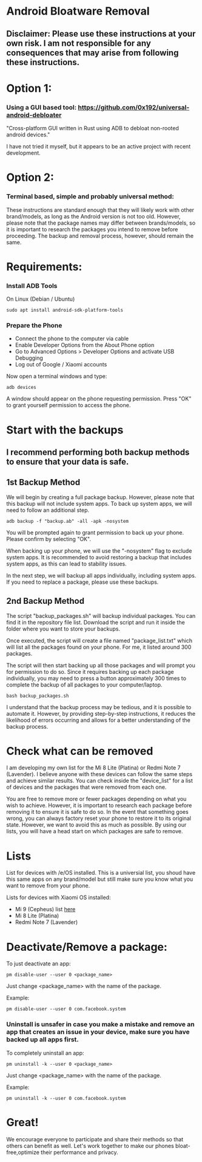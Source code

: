 # Android Bloatware Removal

## Disclaimer: Please use these instructions at your own risk. I am not responsible for any consequences that may arise from following these instructions.

# Option 1:

### Using a GUI based tool: https://github.com/0x192/universal-android-debloater

"Cross-platform GUI written in Rust using ADB to debloat non-rooted android devices."

I have not tried it myself, but it appears to be an active project with recent development.

# Option 2:

### Terminal based, simple and probably universal method:

These instructions are standard enough that they will likely work with other brand/models, as long as the Android version is not too old. However, please note that the package names may differ between brands/models, so it is important to research the packages you intend to remove before proceeding. The backup and removal process, however, should remain the same.

# Requirements:

### Install ADB Tools

On Linux (Debian / Ubuntu)

```
sudo apt install android-sdk-platform-tools
```

### Prepare the Phone

- Connect the phone to the computer via cable
- Enable Developer Options from the About Phone option
- Go to Advanced Options > Developer Options and activate USB Debugging
- Log out of Google / Xiaomi accounts

Now open a terminal windows and type:

```
adb devices
```

A window should appear on the phone requesting permission. Press "OK" to grant yourself permission to access the phone.

# Start with the backups

## **I recommend performing both backup methods to ensure that your data is safe.**

## 1st Backup Method

We will begin by creating a full package backup. However, please note that this backup will not include system apps. To back up system apps, we will need to follow an additional step.

```
adb backup -f "backup.ab" -all -apk -nosystem
```

You will be prompted again to grant permission to back up your phone. Please confirm by selecting "OK".

When backing up your phone, we will use the "-nosystem" flag to exclude system apps. It is recommended to avoid restoring a backup that includes system apps, as this can lead to stability issues.

In the next step, we will backup all apps individually, including system apps. If you need to replace a package, please use these backups.

## 2nd Backup Method

The script "backup_packages.sh" will backup individual packages. You can find it in the repository file list. Download the script and run it inside the folder where you want to store your backups.

Once executed, the script will create a file named "package_list.txt" which will list all the packages found on your phone. For me, it listed around 300 packages.

The script will then start backing up all those packages and will prompt you for permission to do so. Since it requires backing up each package individually, you may need to press a button approximately 300 times to complete the backup of all packages to your computer/laptop.

```
bash backup_packages.sh
```

I understand that the backup process may be tedious, and it is possible to automate it. However, by providing step-by-step instructions, it reduces the likelihood of errors occurring and allows for a better understanding of the backup process.

# Check what can be removed

I am developing my own list for the Mi 8 Lite (Platina) or Redmi Note 7 (Lavender). I believe anyone with these devices can follow the same steps and achieve similar results. You can check inside the "device_list" for a list of devices and the packages that were removed from each one.

You are free to remove more or fewer packages depending on what you wish to achieve. However, it is important to research each package before removing it to ensure it is safe to do so. In the event that something goes wrong, you can always factory reset your phone to restore it to its original state. However, we want to avoid this as much as possible. By using our lists, you will have a head start on which packages are safe to remove.

# Lists

List for devices with /e/OS installed. This is a universial list, you shoud have this same apps on any brand/model but still make sure you know what you want to remove from your phone.

Lists for devices with Xiaomi OS installed:

- Mi 9 (Cepheus) list [here](https://gist.github.com/enkeys/ba8c84da1d507605254b4025cfc219bc)
- Mi 8 Lite (Platina)
- Redmi Note 7 (Lavender)

# Deactivate/Remove a package:

To just deactivate an app:

```
pm disable-user --user 0 <package_name>
```

Just change <package_name> with the name of the package.

Example:

```
pm disable-user --user 0 com.facebook.system
```

### Uninstall is unsafer in case you make a mistake and remove an app that creates an issue in your device, make sure you have backed up all apps first.

To completely uninstall an app:

```
pm uninstall -k --user 0 <package_name>
```

Just change <package_name> with the name of the package.

Example:

```
pm uninstall -k --user 0 com.facebook.system
```

# Great!

We encourage everyone to participate and share their methods so that others can benefit as well. Let's work together to make our phones bloat-free,optimize their performance and privacy.
